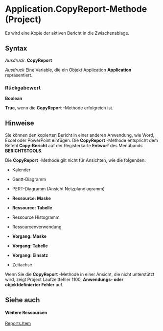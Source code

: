 
# Application.CopyReport-Methode (Project)
Es wird eine Kopie der aktiven Bericht in die Zwischenablage.

## Syntax

 _Ausdruck_. **CopyReport**

 _Ausdruck_ Eine Variable, die ein Objekt Application **Application** repräsentiert.


### Rückgabewert

 **Boolean**

 **True**, wenn die **CopyReport** -Methode erfolgreich ist.


## Hinweise

Sie können den kopierten Bericht in einer anderen Anwendung, wie Word, Excel oder PowerPoint einfügen. Die  **CopyReport** -Methode entspricht dem Befehl **Copy-Bericht** auf der Registerkarte **Entwurf** des Menübands **BERICHTSTOOLS**.

Die  **CopyReport** -Methode gilt nicht für Ansichten, wie die folgenden:


- Kalender
    
- Gantt-Diagramm
    
- PERT-Diagramm (Ansicht Netzplandiagramm)
    
-  **Ressource: Maske**
    
-  **Ressource: Tabelle**
    
- Ressource Histogramm
    
- Ressourcenverwendung
    
-  **Vorgang: Maske**
    
-  **Vorgang: Tabelle**
    
-  **Vorgang: Einsatz**
    
- Zeitachse
    
Wenn Sie die  **CopyReport** -Methode in einer Ansicht, die nicht unterstützt wird, zeigt Project Laufzeitfehler 1100, **Anwendungs- oder objektdefinierter Fehler** auf.


## Siehe auch


#### Weitere Ressourcen


[Reports.Item](d8202579-71de-c606-5a28-af285bca0a05.md)